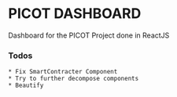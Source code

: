 # PICOT DASHBOARD

Dashboard for the PICOT Project done in ReactJS

### Todos

    * Fix SmartContracter Component
    * Try to further decompose components
    * Beautify
